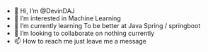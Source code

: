 - 👋 Hi, I’m @DevinDAJ
- 👀 I’m interested in Machine Learning
- 🌱 I’m currently learning To be better at Java Spring / springboot
- 💞️ I’m looking to collaborate on nothing currently
- 📫 How to reach me just leave me a message

<!---
DevinDAJ/DevinDAJ is a ✨ special ✨ repository because its `README.md` (this file) appears on your GitHub profile.
You can click the Preview link to take a look at your changes.
--->
